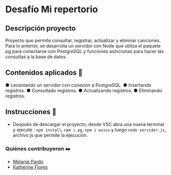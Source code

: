 #  Desafío Mi repertorio

## Descripción proyecto
Proyecto que permite consultar, registrar, actualizar y eliminar canciones. Para lo anterior, se desarrolla un servidor con Node que utiliza el paquete pg para conectarse con PostgreSQL y funciones asíncronas para hacer las consultas a la base de datos.

## Contenidos aplicados 📖
● Levantando un servidor con conexión a PostgreSQL.
● Insertando registros.
● Consultado registros.
● Actualizando registros.
● Eliminando registros.

## Instrucciones 📌
- Después de descargar el proyecto, desde VSC abra una nueva terminal y ejecute : `npm install`, `npm i pg`, `npm i axios` y luego
`node servidor.js`, archivo js que permite la ejecución.  

### Quiénes contribuyeron ✒️
+ [Melanie Pardo](https://github.com/melaniepardo)
+ [Katherine Flores](https://github.com/kalvaradof)

